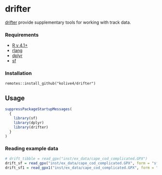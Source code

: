 drifter
================

[drifter](https://github.com/kolive4/drifter) provide supplementary
tools for working with track data.

### Requirements

- [R v 4.1+](https://www.r-project.org/)
- [rlang](https://CRAN.R-project.org/package=rland)
- [dplyr](https://CRAN.R-project.org/package=dplyr)
- [sf](https://CRAN.R-project.org/package=sf)

### Installation

    remotes::install_github("kolive4/drifter")

## Usage

``` r
suppressPackageStartupMessages(
  {
    library(sf)
    library(dplyr)
    library(drifter)
  }
)
```

### Reading example data

``` r
# drift_tibble = read_gpx("inst/ex_data/cape_cod_complicated.GPX")
drift_sf = read_gpx("inst/ex_data/cape_cod_complicated.GPX", form = "sf")
drift_sf1 = read_gpx1("inst/ex_data/cape_cod_complicated.GPX", form = "sf")
```
